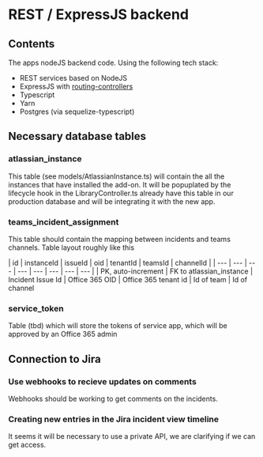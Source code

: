 # REST / ExpressJS backend

## Contents

The apps nodeJS backend code. Using the following tech stack:

- REST services based on NodeJS
- ExpressJS with [routing-controllers](https://github.com/typestack/routing-controllers)
- Typescript
- Yarn
- Postgres (via sequelize-typescript)


## Necessary database tables

### atlassian_instance

This table (see models/AtlassianInstance.ts) will contain the all the instances that have installed the add-on. It will be popuplated by the lifecycle hook in the LibraryController.ts already have this table in our production database and will be integrating it with the new app.

### teams_incident_assignment

This table should contain the mapping between incidents and teams channels. Table layout roughly like this

| id | instanceId | issueId | oid | tenantId | teamsId | channelId |
| --- | --- | --- | --- | --- | --- | --- | --- | 
| PK, auto-increment | FK to atlassian_instance | Incident Issue Id | Office 365 OID | Office 365 tenant id | Id of team | Id of channel

### service_token

Table (tbd) which will store the tokens of service app, which will be approved by an Office 365 admin

## Connection to Jira

### Use webhooks to recieve updates on comments

Webhooks should be working to get comments on the incidents.

### Creating new entries in the Jira incident view timeline

It seems it will be necessary to use a private API, we are clarifying if we can get access.
